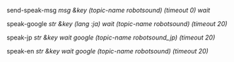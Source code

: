 send-speak-msg *msg* *&key* *(topic-name robotsound)* *(timeout 0)* *wait* 

speak-google *str* *&key* *(lang :ja)* *wait* *(topic-name robotsound)* *(timeout 20)* 

speak-jp *str* *&key* *wait* *google* *(topic-name robotsound_jp)* *(timeout 20)* 

speak-en *str* *&key* *wait* *google* *(topic-name robotsound)* *(timeout 20)* 

